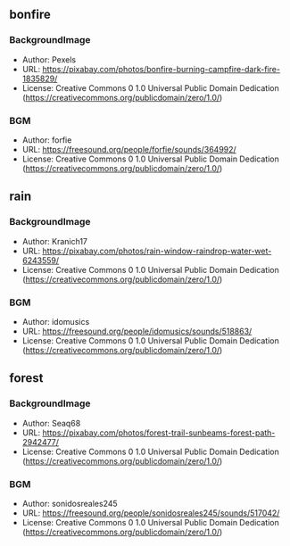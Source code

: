 ## bonfire
### BackgroundImage
* Author: Pexels
* URL: https://pixabay.com/photos/bonfire-burning-campfire-dark-fire-1835829/
* License: Creative Commons 0 1.0 Universal Public Domain Dedication (https://creativecommons.org/publicdomain/zero/1.0/)

### BGM
* Author: forfie
* URL: https://freesound.org/people/forfie/sounds/364992/
* License: Creative Commons 0 1.0 Universal Public Domain Dedication (https://creativecommons.org/publicdomain/zero/1.0/)

## rain
### BackgroundImage
* Author: Kranich17
* URL: https://pixabay.com/photos/rain-window-raindrop-water-wet-6243559/
* License: Creative Commons 0 1.0 Universal Public Domain Dedication (https://creativecommons.org/publicdomain/zero/1.0/)

### BGM
* Author: idomusics
* URL: https://freesound.org/people/idomusics/sounds/518863/
* License: Creative Commons 0 1.0 Universal Public Domain Dedication (https://creativecommons.org/publicdomain/zero/1.0/)

## forest
### BackgroundImage
* Author: Seaq68
* URL: https://pixabay.com/photos/forest-trail-sunbeams-forest-path-2942477/
* License: Creative Commons 0 1.0 Universal Public Domain Dedication (https://creativecommons.org/publicdomain/zero/1.0/)

### BGM
* Author: sonidosreales245
* URL: https://freesound.org/people/sonidosreales245/sounds/517042/
* License: Creative Commons 0 1.0 Universal Public Domain Dedication (https://creativecommons.org/publicdomain/zero/1.0/)
